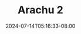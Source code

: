 --- 
title: "Arachu 2"
description: "download  video bokep Arachu 2 yandex full vidio  "
date: 2024-07-14T05:16:33-08:00
file_code: "izrckofpyluv"
draft: false
cover: "c2ni9xf2wwenhdtp.jpg"
tags: ["Arachu", "bokep-indo", "bokep-viral", "bokep-ig"]
length: 60
fld_id: "1483117"
foldername: "Arachu update"
categories: ["Arachu update"]
views: 0
---